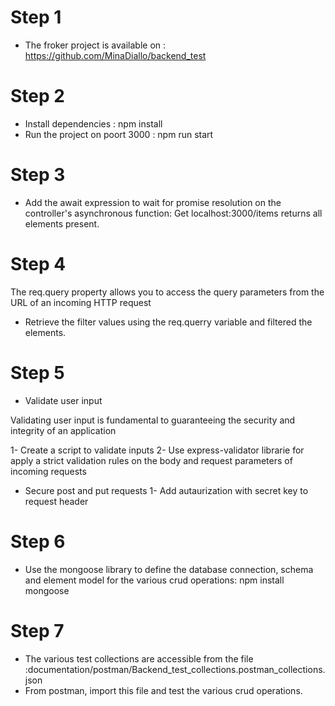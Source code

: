 # Step 1
- The froker project is available on : https://github.com/MinaDiallo/backend_test
# Step 2
- Install dependencies : npm install
- Run the project on poort 3000 : npm run start

# Step 3
- Add the await expression to wait for promise resolution on the controller's asynchronous function: Get localhost:3000/items returns all elements present.

# Step 4
The req.query property allows you to access the query parameters from the URL of an incoming HTTP request
- Retrieve the filter values using the req.querry variable and filtered the elements. 

# Step 5

- Validate user input

Validating user input is fundamental to guaranteeing the security and integrity of an application


1- Create a script to validate inputs
2- Use express-validator librarie for apply a strict validation rules on the body and request parameters of incoming requests


- Secure post and put requests
1- Add autaurization with secret key to request header

# Step 6
- Use the mongoose library to define the database connection, schema and element model for the various crud operations: npm install mongoose
# Step 7
- The various test collections are accessible from the file :documentation/postman/Backend_test_collections.postman_collections.json
- From postman, import this file and test the various crud operations.